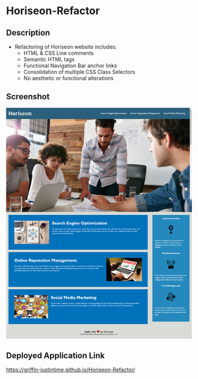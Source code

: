 # Horiseon-Refactor

## Description

- Refactoring of Horiseon website includes:
  - HTML & CSS Line comments
  - Semantic HTML tags
  - Functional Navigation Bar anchor links
  - Consolidation of multiple CSS Class Selectors
  - No aesthetic or functional alterations

## Screenshot

![Horiseon Refactor Screenshot](./assets/images/Horiseon-Refactor-Screencapture.png)

## Deployed Application Link

https://griffin-justintime.github.io/Horiseon-Refactor/
